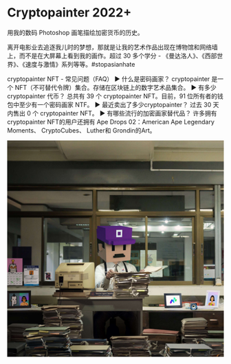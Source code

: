 # Cryptopainter 2022+

用我的数码 Photoshop 画笔描绘加密货币的历史。

离开电影业去追逐我儿时的梦想，那就是让我的艺术作品出现在博物馆和网络墙上，而不是在大屏幕上看到我的画作。超过 30 多个学分 - 《曼达洛人》、《西部世界》、《速度与激情》系列等等。#stopasianhate

cryptopainter NFT - 常见问题（FAQ）
▶ 什么是密码画家？
cryptopainter 是一个 NFT（不可替代令牌）集合。存储在区块链上的数字艺术品集合。
▶ 有多少 cryptopainter 代币？
总共有 39 个 cryptopainter NFT。目前，91 位所有者的钱包中至少有一个密码画家 NTF。
▶ 最近卖出了多少cryptopainter？
过去 30 天内售出 0 个 cryptopainter NFT。
▶ 有哪些流行的加密画家替代品？
许多拥有cryptopainter NFT的用户还拥有 Ape Drops 02：American Ape Legendary Moments、 CryptoCubes、 Luther和 Grondin的Art。

![nft](unnamed.jpg)
